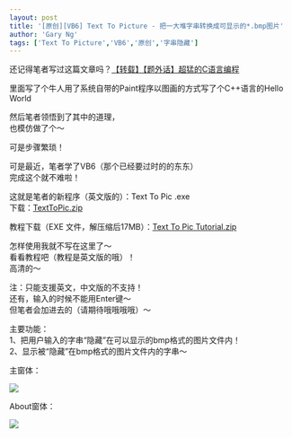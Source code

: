 ```yaml
---
layout: post
title: '[原创][VB6] Text To Picture - 把一大堆字串转换成可显示的*.bmp图片'
author: 'Gary Ng'
tags: ['Text To Picture','VB6','原创','字串隐藏']
---
```


还记得笔者写过这篇文章吗？[【转载】【题外话】超猛的C语言编程](http://garyngzhongbo.blogspot.com/2011/10/c.html)  
  
里面写了个牛人用了系统自带的Paint程序以图画的方式写了个C++语言的Hello World  
  
然后笔者领悟到了其中的道理，  
也模仿做了个～  
  
可是步骤繁琐！  
  
可是最近，笔者学了VB6（那个已经要过时的的东东）  
完成这个就不难啦！  
  
这就是笔者的新程序（英文版的）：Text To Pic .exe  
下载：[TextToPic.zip](http://dl.dropbox.com/u/43619472/%E6%89%B9%E5%A4%84%E7%90%86/VB6/TextToPic/TextToPic.zip)  
  
教程下载（EXE 文件，解压缩后17MB）：[Text To Pic Tutorial.zip](http://dl.dropbox.com/u/43619472/%E6%89%B9%E5%A4%84%E7%90%86/VB6/TextToPic/Text%20To%20Pic%20Tutorial.zip)  
  
怎样使用我就不写在这里了～  
看看教程吧（教程是英文版的哦）！  
高清的～  
  
注：只能支援英文，中文版的不支持！  
还有，输入的时候不能用Enter键～  
但笔者会加进去的（请期待哦哦哦哦）～  
  
主要功能：  
1、把用户输入的字串“隐藏”在可以显示的bmp格式的图片文件内！  
2、显示被“隐藏”在bmp格式的图片文件内的字串～  
  
  
主窗体：  
  


![](http://4.bp.blogspot.com/-C4veKfxxw0c/TtYc7rNT-xI/AAAAAAAAA2E/_P71G_9xdNI/s1600/2011-11-30+20-07-17.jpg)

  
  
About窗体：  
  


![](http://2.bp.blogspot.com/-oTazY2UEZrc/TtYc8a2TRBI/AAAAAAAAA2M/jROGGSIyFbk/s1600/2011-11-30+20-08-26.jpg)

  
  


